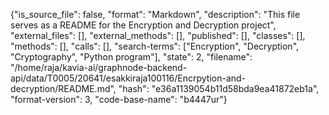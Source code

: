 {"is_source_file": false, "format": "Markdown", "description": "This file serves as a README for the Encryption and Decryption project", "external_files": [], "external_methods": [], "published": [], "classes": [], "methods": [], "calls": [], "search-terms": ["Encryption", "Decryption", "Cryptography", "Python program"], "state": 2, "filename": "/home/raja/kavia-ai/graphnode-backend-api/data/T0005/20641/esakkiraja100116/Encrpytion-and-decryption/README.md", "hash": "e36a1139054b11d58bda9ea41872eb1a", "format-version": 3, "code-base-name": "b4447ur"}